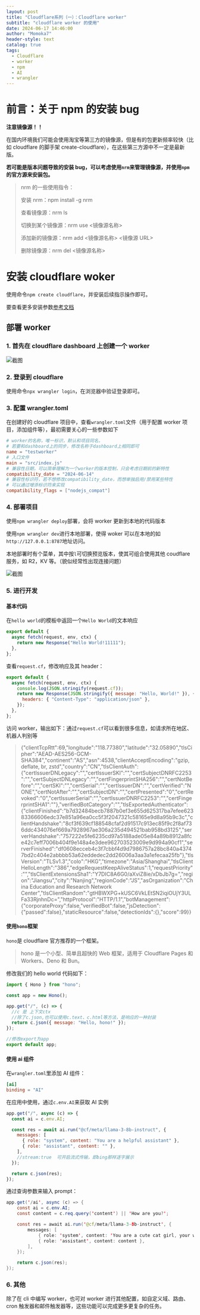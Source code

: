 ```yaml
---
layout: post
title: "Cloudflare系列（一）：Cloudflare worker"
subtitle: "cloudflare worker 的使用"
date: 2024-06-17 14:46:00
author: "Momoka7"
header-style: text
catalog: true
tags:
  - Cloudflare
  - worker
  - npm
  - AI
  - wrangler
---
```


# 前言：关于 npm 的安装 bug

**注意镜像源！！**

在国内环境我们可能会使用淘宝等第三方的镜像源，但是有的包更新频率较快（比如 cloudflare 的脚手架 create-cloudflare），在这些第三方源中不一定是最新版。

**若可能是版本问题导致的安装 bug，可以考虑使用`nrm`来管理镜像源，并使用`npm`的官方源来安装包。**

> nrm 的一些使用指令：
>
> 安装 nrm：npm install -g nrm
>
> 查看镜像源：nrm ls
>
> 切换到某个镜像源：nrm use <镜像源名称>
>
> 添加新的镜像源：nrm add <镜像源名称> <镜像源 URL>
>
> 删除镜像源：nrm del <镜像源名称>

# 安装 cloudflare woker

使用命令`npm create cloudflare`，并安装后续指示操作即可。

要查看更多安装参数[参考文档](https://developers.cloudflare.com/pages/get-started/c3/#c3-create-cloudflare-cli)

## 部署 worker

### 1. 首先在 cloudflare dashboard 上创建一个 worker

![截图](/img/in-post/worker/01d869278367bfc5925e0d2337c6c89a.png)

### 2. 登录到 cloudflare

使用命令`npx wrangler login`，在浏览器中验证登录即可。

### 3. 配置 wrangler.toml

在创建好的 cloudflare 项目中，查看`wrangler.toml`文件（用于配置 worker 项目，添加组件等），最初需要关心的一些参数如下

```toml
# worker的名称，唯一标识，默认和项目同名，
# 若要和dashboard上的同步，修改名称于dashboard上相同即可
name = "testworker"
# 入口文件
main = "src/index.js"
# 兼容性日期，可以简单理解为一个worker的版本控制，只会考虑日期前的新特性
compatibility_date = "2024-06-14"
# 兼容性标识符，若不想修改compatibility_date，而想单独启用/禁用某些特性
# 可以通过增添标识符来实现
compatibility_flags = ["nodejs_compat"]
```

### 4. 部署项目

使用`npm wrangler deploy`部署，会将 worker 更新到本地的代码版本

使用`npm wrangler dev`进行本地部署，使得 woker 可以在本地的如`http://127.0.0.1:8787`地址访问。

本地部署时有个菜单，其中按`l`可切换预览版本，使其可组合使用其他 coudflare 服务，如 R2，KV 等。（貌似经常性出现连接问题）

![截图](/img/in-post/worker/92753afc04568288f089fe04d5937391.png)

### 5. 进行开发

#### 基本代码

在`hello world`的模板中返回一个`Hello World`的文本响应

```javascript
export default {
  async fetch(request, env, ctx) {
    return new Response("Hello World!11111");
  },
};
```

查看`request.cf`，修改响应及其 header：

```javascript
export default {
  async fetch(request, env, ctx) {
    console.log(JSON.stringify(request.cf));
    return new Response(JSON.stringify({ message: "Hello, World!" }), {
      headers: { "Content-Type": "application/json" },
    });
  },
};
```

访问 worker，输出如下：通过`request.cf`可以看到很多信息，如请求所在地区、机器人判别等

> {"clientTcpRtt":69,"longitude":"118.77380","latitude":"32.05890","tlsCipher":"AEAD-AES256-GCM-SHA384","continent":"AS","asn":4538,"clientAcceptEncoding":"gzip, deflate, br, zstd","country":"CN","tlsClientAuth":{"certIssuerDNLegacy":"","certIssuerSKI":"","certSubjectDNRFC2253":"","certSubjectDNLegacy":"","certFingerprintSHA256":"","certNotBefore":"","certSKI":"","certSerial":"","certIssuerDN":"","certVerified":"NONE","certNotAfter":"","certSubjectDN":"","certPresented":"0","certRevoked":"0","certIssuerSerial":"","certIssuerDNRFC2253":"","certFingerprintSHA1":""},"verifiedBotCategory":"","tlsExportedAuthenticator":{"clientFinished":"b7d32484becb7887b0ef3e655d625317ba7efee62383366606edc37e851a96ea0cc5f3f2047321c58165e9d8a95b9c3c","clientHandshake":"8cf3f639cf188548cfaf2d91517c913ec85f9c2f8af736ddc434076ef669a7928967ae306a235d494521bab958bd3125","serverHandshake":"757222e5fe6235cd97a5188ade05e84a89b8912a8fce42c7eff7006b404f9e148a4e3dee962703523009e9d994a90cf1","serverFinished":"df0608ecceb4c3f7cbbf4d9d7986757a28bc840a43747bd2c404e2abbbb53a62eddedec2dd26006a3aa3a1efecaa25fb"},"tlsVersion":"TLSv1.3","colo":"HKG","timezone":"Asia/Shanghai","tlsClientHelloLength":"386","edgeRequestKeepAliveStatus":1,"requestPriority":"","tlsClientExtensionsSha1":"Y7DIC8A6G0/aXviZ8ie/xDbJb7g=","region":"Jiangsu","city":"Nanjing","regionCode":"JS","asOrganization":"China Education and Research Network Center","tlsClientRandom":"gtHBWXPG+kUSC6VkLEtSN2iqiOUjY3ULFa33RjnhnDc=","httpProtocol":"HTTP/1.1","botManagement":{"corporateProxy":false,"verifiedBot":false,"jsDetection":{"passed":false},"staticResource":false,"detectionIds":{},"score":99}}

#### 使用`hono`框架

`hono`是 cloudflare 官方推荐的一个框架。

> hono 是一个小型、简单且超快的 Web 框架，适用于 Cloudflare Pages 和 Workers、Deno 和 Bun。

修改我们的 hello world 代码如下：

```javascript
import { Hono } from "hono";

const app = new Hono();

app.get("/", (c) => {
  //c 是 上下文ctx
  //除了c.json,也可以使用c.text、c.html等方法，是响应的一种封装
  return c.json({ message: "Hello, hono!" });
});

//修改export为app
export default app;
```

#### 使用 ai 组件

在`wrangler.toml`里添加 AI 组件：

```toml
[ai]
binding = "AI"
```

在应用中使用，通过`c.env.AI`来获取 AI 实例

```javascript
app.get("/", async (c) => {
  const ai = c.env.AI;

  const res = await ai.run("@cf/meta/llama-3-8b-instruct", {
    messages: [
      { role: "system", content: "You are a helpful assistant" },
      { role: "assistant", content: "" },
    ],
    //stream:true  可开启流式传输，即bing那样逐字展示
  });

  return c.json(res);
});
```

通过查询参数来输入 prompt：

```java
app.get('/ai', async (c) => {
	const ai = c.env.AI;
	const content = c.req.query('content') || 'How are you?';

	const res = await ai.run('@cf/meta/llama-3-8b-instruct', {
		messages: [
			{ role: 'system', content: 'You are a cute cat girl, your way of speaking is very cute. You speak in Chinese.' },
			{ role: 'assistant', content: content },
		],
	});

	return c.json(res);
});

```

### 6. 其他

除了在 cli 中编写 worker，也可对 worker 进行其他配置，如自定义域、路由、cron 触发器和邮件触发器等，这些功能可以完成更多更复杂的任务。
